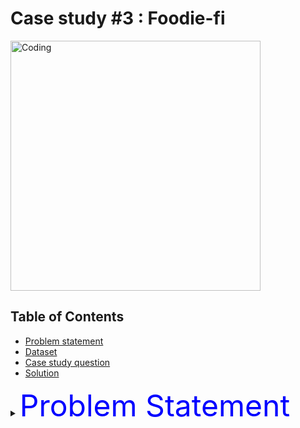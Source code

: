 
# Case study #3 : Foodie-fi
<img align="center" alt="Coding" width="400" src="https://github.com/Megzu07/8-Week-SQL-Challenge/assets/109617407/5a5e77a0-8b9e-4c22-a6f1-17ff5e9dc908">



## Table of Contents

- [Problem statement](#introduction)
- [Dataset](#introduction)
- [Case study question](#introduction)
- [Solution](#introduction)

<details>
<summary><font color="blue"><font size ="12">Problem Statement</font></summary>
<p style="font-size: 8px;">   

Subscription-based businesses have gained immense popularity, and Danny recognized a significant gap in the market. He aspired to launch a new streaming service dedicated solely to food-related content—a platform akin to Netflix but exclusively for culinary shows.

In 2020, Danny teamed up with a group of talented individuals to bring his vision to life, resulting in the birth of Foodie-Fi. They introduced monthly and annual subscription plans that granted subscribers unrestricted access to an extensive library of exclusive food-centric videos from around the globe.

Guided by a data-driven approach, Danny was determined to base all future investment decisions and feature enhancements on data insights. This case study delves into the utilization of subscription-style digital data to address pivotal business inquiries.</p>

</details>
